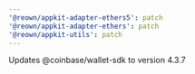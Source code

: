 ```yaml
---
'@reown/appkit-adapter-ethers5': patch
'@reown/appkit-adapter-ethers': patch
'@reown/appkit-utils': patch
---
```


Updates @coinbase/wallet-sdk to version 4.3.7
